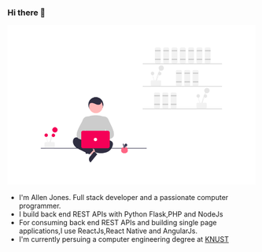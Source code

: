 ### Hi there 👋
![Allen](https://github.com/allenarduino/allenarduino/blob/main/undraw1.png  )
- I'm Allen Jones. Full stack developer and a passionate computer programmer.
- I build back end REST APIs with Python Flask,PHP and NodeJs 
- For consuming back end REST APIs and building single page applications,I use ReactJs,React Native and AngularJs.
- I'm currently persuing a computer engineering degree at [KNUST](https://www.knust.edu.gh/ )
